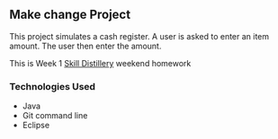 ## Make change Project

This project simulates a cash register. A user is asked to enter an item amount. The user then enter the amount.

This is Week 1 [Skill Distillery](http://skilldistillery.com) weekend homework

### Technologies Used
* Java
* Git command line
* Eclipse